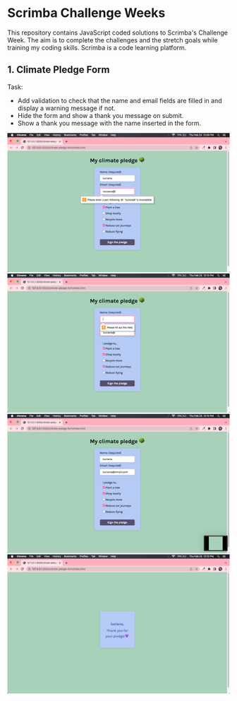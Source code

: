 # Scrimba Challenge Weeks

This repository contains JavaScript coded solutions to Scrimba's Challenge Week. The aim is to complete the challenges and the stretch goals while training my coding skills. Scrimba is a code learning platform.

## 1. Climate Pledge Form
Task: 
- Add validation to check that the name and email fields are filled in and display a warning message if not.
- Hide the form and show a thank you message on submit. 
- Show a thank you message with the name inserted in the form.

![Shows a form with the email field highlighted due to an invalid email format being entered](https://github.com/ludeoliveira/js-challenges/blob/main/imgs/1.png?raw=true)
![Shows a form with the name field highlighted due to the name not being entered](https://github.com/ludeoliveira/js-challenges/blob/main/imgs/2.png?raw=true)
![Shows a form with the name and email entered correctly](https://github.com/ludeoliveira/js-challenges/blob/main/imgs/3.png?raw=true)
![Shows thank you message when the name and email were entered correctly](https://github.com/ludeoliveira/js-challenges/blob/main/imgs/4.png?raw=true)
